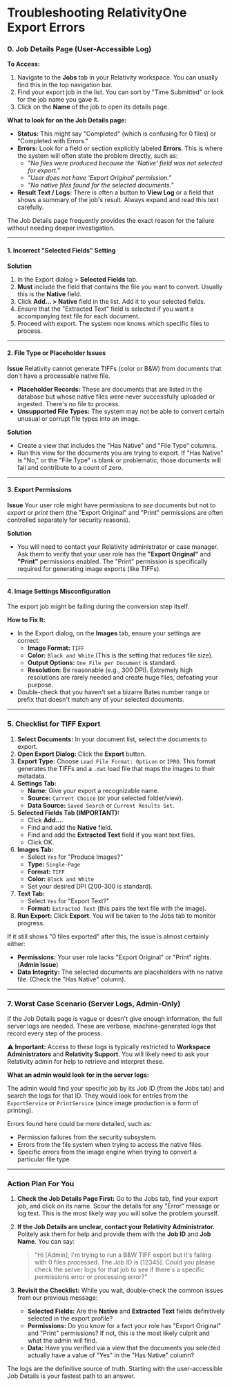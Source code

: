 # Troubleshooting RelativityOne Export Errors

### 0. Job Details Page (User-Accessible Log)

**To Access:**

1.  Navigate to the **Jobs** tab in your Relativity workspace. You can usually find this in the top navigation bar.
2.  Find your export job in the list. You can sort by "Time Submitted" or look for the job name you gave it.
3.  Click on the **Name** of the job to open its details page.

**What to look for on the Job Details page:**

*   **Status:** This might say "Completed" (which is confusing for 0 files) or "Completed with Errors."
*   **Errors:** Look for a field or section explicitly labeled **Errors**. This is where the system will often state the problem directly, such as:
    *   *"No files were produced because the 'Native' field was not selected for export."*
    *   *"User does not have 'Export Original' permission."*
    *   *"No native files found for the selected documents."*
*   **Result Text / Logs:** There is often a button to **View Log** or a field that shows a summary of the job's result. Always expand and read this text carefully.

The Job Details page frequently provides the exact reason for the failure without needing deeper investigation.

---

#### 1. Incorrect "Selected Fields" Setting

**Solution**
1.  In the Export dialog > **Selected Fields** tab.
2.  **Must** include the field that contains the file you want to convert. Usually this is the **Native** field.
3.  Click **Add... > Native** field in the list. Add it to your selected fields.
4.  *Ensure* that the "Extracted Text" field is selected if you want a accompanying text file for each document.
5.  Proceed with export. The system now knows which specific files to process.

---

#### 2. File Type or Placeholder Issues

**Issue**
Relativity cannot generate TIFFs (color or B&W) from documents that don't have a processable native file.
*   **Placeholder Records:** These are documents that are listed in the database but whose native files were never successfully uploaded or ingested. There's no file to process.
*   **Unsupported File Types:** The system may not be able to convert certain unusual or corrupt file types into an image.

**Solution**
*   Create a view that includes the "Has Native" and "File Type" columns.
*   Run this view for the documents you are trying to export. If "Has Native" is "No," or the "File Type" is blank or problematic, those documents will fail and contribute to a count of zero.

---

#### 3. Export Permissions

**Issue**
Your user role might have permissions to *see* documents but not to *export* or *print* them (the "Export Original" and "Print" permissions are often controlled separately for security reasons).

**Solution**
*   You will need to contact your Relativity administrator or case manager. Ask them to verify that your user role has the **"Export Original"** and **"Print"** permissions enabled. The "Print" permission is specifically required for generating image exports (like TIFFs).

---

#### 4. Image Settings Misconfiguration

The export job might be failing during the conversion step itself.

**How to Fix It:**
*   In the Export dialog, on the **Images** tab, ensure your settings are correct:
    *   **Image Format:** `TIFF`
    *   **Color:** `Black and White` (This is the setting that reduces file size).
    *   **Output Options:** `One File per Document` is standard.
    *   **Resolution:** Be reasonable (e.g., 300 DPI). Extremely high resolutions are rarely needed and create huge files, defeating your purpose.
*   Double-check that you haven't set a bizarre Bates number range or prefix that doesn't match any of your selected documents.

---

### 5. Checklist for TIFF Export

1.  **Select Documents:** In your document list, select the documents to export.
2.  **Open Export Dialog:** Click the **Export** button.
3.  **Export Type:** Choose `Load File Format: Opticon` or `IPRO`. This format generates the TIFFs and a `.dat` load file that maps the images to their metadata.
4.  **Settings Tab:**
    *   **Name:** Give your export a recognizable name.
    *   **Source:** `Current Choice` (or your selected folder/view).
    *   **Data Source:** `Saved Search` or `Current Results Set`.
5.  **Selected Fields Tab (IMPORTANT):**
    *   Click **Add...**.
    *   Find and add the **Native** field.
    *   Find and add the **Extracted Text** field if you want text files.
    *   Click OK.
6.  **Images Tab:**
    *   Select `Yes` for "Produce Images?"
    *   **Type:** `Single-Page`
    *   **Format:** `TIFF`
    *   **Color:** `Black and White`
    *   Set your desired DPI (200-300 is standard).
7.  **Text Tab:**
    *   Select `Yes` for "Export Text?"
    *   **Format:** `Extracted Text` (this pairs the text file with the image).
8.  **Run Export:** Click **Export**. You will be taken to the Jobs tab to monitor progress.

If it still shows "0 files exported" after this, the issue is almost certainly either:
*   **Permissions:** Your user role lacks "Export Original" or "Print" rights. (**Admin Issue**)
*   **Data Integrity:** The selected documents are placeholders with no native file. (Check the "Has Native" column).


---

### 7. Worst Case Scenario (Server Logs, Admin-Only)

If the Job Details page is vague or doesn't give enough information, the full server logs are needed. These are verbose, machine-generated logs that record every step of the process.

**⚠️ Important:** Access to these logs is typically restricted to **Workspace Administrators** and **Relativity Support**. You will likely need to ask your Relativity admin for help to retrieve and interpret these.

**What an admin would look for in the server logs:**

The admin would find your specific job by its Job ID (from the Jobs tab) and search the logs for that ID. They would look for entries from the `ExportService` or `PrintService` (since image production is a form of printing).

Errors found here could be more detailed, such as:
*   Permission failures from the security subsystem.
*   Errors from the file system when trying to access the native files.
*   Specific errors from the image engine when trying to convert a particular file type.

---

### Action Plan For You

1.  **Check the Job Details Page First:** Go to the Jobs tab, find your export job, and click on its name. Scour the details for any "Error" message or log text. This is the most likely way you will solve the problem yourself.

2.  **If the Job Details are unclear, contact your Relativity Administrator.** Politely ask them for help and provide them with the **Job ID** and **Job Name**. You can say:

    > "Hi [Admin], I'm trying to run a B&W TIFF export but it's failing with 0 files processed. The Job ID is [12345]. Could you please check the server logs for that job to see if there's a specific permissions error or processing error?"

3.  **Revisit the Checklist:** While you wait, double-check the common issues from our previous message:
    *   **Selected Fields:** Are the **Native** and **Extracted Text** fields definitively selected in the export profile?
    *   **Permissions:** Do you *know* for a fact your role has "Export Original" and "Print" permissions? If not, this is the most likely culprit and what the admin will find.
    *   **Data:** Have you verified via a view that the documents you selected actually have a value of "Yes" in the "Has Native" column?

The logs are the definitive source of truth. Starting with the user-accessible Job Details is your fastest path to an answer.
